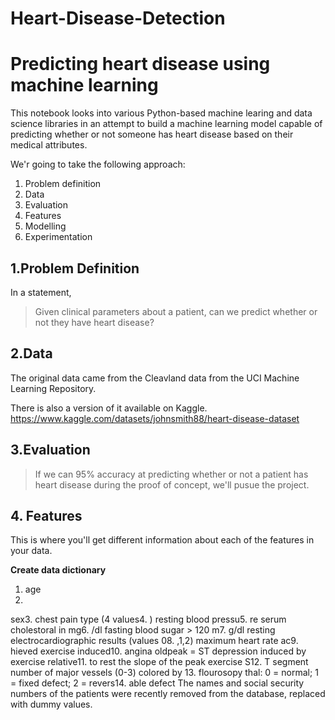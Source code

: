# Heart-Disease-Detection

# Predicting heart disease using machine learning

This notebook looks into various Python-based machine learing and data science libraries in an attempt to build a machine learning model capable of predicting whether or not someone has heart disease based on their medical attributes.

We'r going to take the following approach:
1. Problem definition
2. Data
3. Evaluation
4. Features
5. Modelling
6. Experimentation

## 1.Problem Definition

In a statement,
> Given clinical parameters about a patient, can we predict whether or not they have heart disease?

## 2.Data

The original data came from the Cleavland data from the UCI Machine Learning Repository.

There is also a version of it available on Kaggle. https://www.kaggle.com/datasets/johnsmith88/heart-disease-dataset

## 3.Evaluation 

> If we can 95% accuracy at predicting whether or not a patient has heart disease during the proof of concept, we'll pusue the project.

## 4. Features
This is where you'll get different information about each of the features in your data.

**Create data dictionary**
1. age
2. 
sex3. 
chest pain type (4 values4. )
resting blood pressu5. re
serum cholestoral in mg6. /dl
fasting blood sugar > 120 m7. g/dl
resting electrocardiographic results (values 08. ,1,2)
maximum heart rate ac9. hieved
exercise induced10.  angina
oldpeak = ST depression induced by exercise relative11.  to rest
the slope of the peak exercise S12. T segment
number of major vessels (0-3) colored by 13. flourosopy
thal: 0 = normal; 1 = fixed defect; 2 = revers14. able defect
The names and social security numbers of the patients were recently removed from the database, replaced with dummy values.
